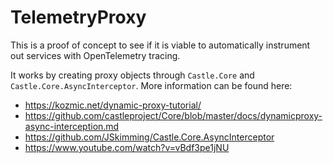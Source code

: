 # TelemetryProxy
This is a proof of concept to see if it is viable to automatically instrument out services with OpenTelemetry tracing.

It works by creating proxy objects through `Castle.Core` and `Castle.Core.AsyncInterceptor`.
More information can be found here:
- https://kozmic.net/dynamic-proxy-tutorial/
- https://github.com/castleproject/Core/blob/master/docs/dynamicproxy-async-interception.md
- https://github.com/JSkimming/Castle.Core.AsyncInterceptor
- https://www.youtube.com/watch?v=vBdf3pe1jNU
